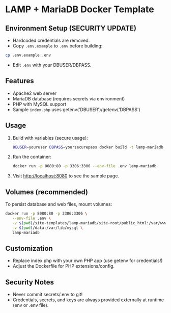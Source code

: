 # LAMP + MariaDB Docker Template

## Environment Setup (SECURITY UPDATE)
- Hardcoded credentials are removed.
- Copy `.env.example` to `.env` before building:

```bash
cp .env.example .env
```
- Edit `.env` with your DBUSER/DBPASS.

## Features
- Apache2 web server
- MariaDB database (requires secrets via environment)
- PHP with MySQL support
- Sample `index.php` uses getenv('DBUSER')/getenv('DBPASS')

## Usage
1. Build with variables (secure usage):
   ```bash
   DBUSER=youruser DBPASS=yoursecurepass docker build -t lamp-mariadb site-templates/lamp-mariadb
   ```
2. Run the container:
   ```bash
   docker run -p 8080:80 -p 3306:3306 --env-file .env lamp-mariadb
   ```
3. Visit [http://localhost:8080](http://localhost:8080) to see the sample page.

## Volumes (recommended)
To persist database and web files, mount volumes:
```bash
docker run -p 8080:80 -p 3306:3306 \
   --env-file .env \
   -v $(pwd)/site-templates/lamp-mariadb/site-root/public_html:/var/www/html \
   -v $(pwd)/data:/var/lib/mysql \
   lamp-mariadb
```

## Customization
- Replace index.php with your own PHP app (use getenv for credentials!)
- Adjust the Dockerfile for PHP extensions/config.

## Security Notes
- Never commit secrets/.env to git!
- Credentials, secrets, and keys are always provided externally at runtime (env or .env file).